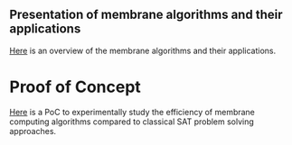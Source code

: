## Presentation of membrane algorithms and their applications

[Here](https://github.com/biancaisc/Membrane-Computing/blob/main/Membrane%20Computing%20Presentation.pptx) is an overview of the membrane algorithms and their applications.

# Proof of Concept
[Here](https://github.com/biancaisc/Membrane-Computing/blob/main/code.py) is a PoC to experimentally study the efficiency of membrane computing algorithms compared to classical SAT problem solving approaches.
